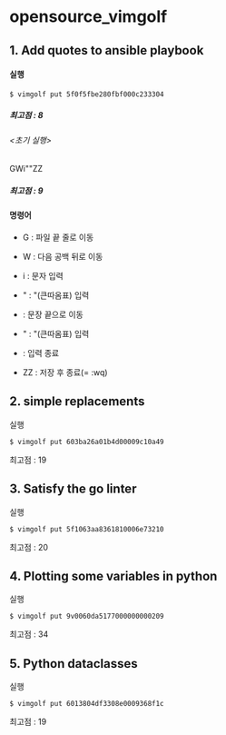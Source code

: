 # opensource_vimgolf

## 1. Add quotes to ansible playbook

#### 실행
```shell
$ vimgolf put 5f0f5fbe280fbf000c233304
```
  ##### 최고점 : 8
  
  ###### <초기 실행>
  
  GWi"<End>"<Esc>ZZ
  ##### 최고점 : 9

  #### 명령어  
  * G : 파일 끝 줄로 이동
  
  * W : 다음 공백 뒤로 이동
  
  * i : 문자 입력
  
  * " : "(큰따옴표) 입력
  
  * <End> : 문장 끝으로 이동
    
  * " : "(큰따옴표) 입력
    
  * <Esc> : 입력 종료
    
  * ZZ : 저장 후 종료(= :wq)

## 2. simple replacements

실행
```shell
$ vimgolf put 603ba26a01b4d00009c10a49
```
최고점 : 19

## 3. Satisfy the go linter

실행
```shell
$ vimgolf put 5f1063aa8361810006e73210
```
최고점 : 20

## 4. Plotting some variables in python

실행
```shell
$ vimgolf put 9v0060da5177000000000209
```
최고점 : 34

## 5. Python dataclasses

실행
```shell
$ vimgolf put 6013804df3308e0009368f1c
```
최고점 : 19
